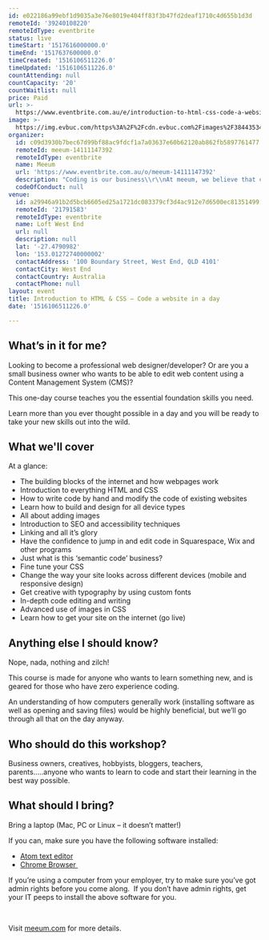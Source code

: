 ```yaml
---
id: e022186a99ebf1d9035a3e76e8019e404ff83f3b47fd2deaf1710c4d655b1d3d
remoteId: '39240108220'
remoteIdType: eventbrite
status: live
timeStart: '1517616000000.0'
timeEnd: '1517637600000.0'
timeCreated: '1516106511226.0'
timeUpdated: '1516106511226.0'
countAttending: null
countCapacity: '20'
countWaitlist: null
price: Paid
url: >-
  https://www.eventbrite.com.au/e/introduction-to-html-css-code-a-website-in-a-day-tickets-39240108220?aff=ebapi
image: >-
  https://img.evbuc.com/https%3A%2F%2Fcdn.evbuc.com%2Fimages%2F38443534%2F206754696318%2F1%2Foriginal.jpg?s=3abd96b174ab2e954e2ac07cfe200b7b
organizer:
  id: c09d3930b7bec67d99bf88ac9fdcf1a7a03637e60b62120ab862fb5897761477
  remoteId: meeum-14111147392
  remoteIdType: eventbrite
  name: Meeum
  url: 'https://www.eventbrite.com.au/o/meeum-14111147392'
  description: "Coding is our business\\r\\nAt meeum, we believe that coding is for everyone. Our mission is getting you started in programming in the best possible way.\\r\\nWe are passionate about teaching the foundations of coding, teaching it well and giving you the confidence to take it where you want. We don\\u2019t make things complicated when they can be easily understood.\\r\\nThis is a world, a skill-set and an opportunity that is open to everyone. We\\u2019re ready to get you started, we\\u2019re serious about how a little bit of code knowledge can go a long way.\\r\\n\t\t\t\t\t\t\\r\\n\t\t\t\t\t\t\\r\\n\t\t\t\t\t\t\\r\\n\t\t\t\t\t\t\\r\\n\t\t\t\t\t\t\\r\\n\t\t\t\t\t\t\\r\\n\t\t\t\t\t\t\\r\\n"
  codeOfConduct: null
venue:
  id: a29946a91b2d5bcb6605ed25a1721dc083379cf3d4ac912e7d6500ec81351499
  remoteId: '21791583'
  remoteIdType: eventbrite
  name: Loft West End
  url: null
  description: null
  lat: '-27.4790982'
  lon: '153.01272740000002'
  contactAddress: '100 Boundary Street, West End, QLD 4101'
  contactCity: West End
  contactCountry: Australia
  contactPhone: null
layout: event
title: Introduction to HTML & CSS – Code a website in a day
date: '1516106511226.0'

---
```

<H2 CLASS="heading-medium heading-border">What’s in it for me?</H2>
<P>Looking to become a professional web designer/developer? Or are you a small business owner who wants to be able to edit web content using a Content Management System (CMS)?</P>
<P>This one-day course teaches you the essential foundation skills you need.</P>
<P>Learn more than you ever thought possible in a day and you will be ready to take your new skills out into the wild.</P>
<H2 CLASS="heading-medium heading-border">What we'll cover</H2>
<P>At a glance:</P>
<UL>
<LI><SPAN>The building blocks of the internet and how webpages work</SPAN></LI>
<LI><SPAN>Introduction to everything HTML and CSS</SPAN></LI>
<LI><SPAN>How to write code by hand and modify the code of existing websites</SPAN></LI>
<LI><SPAN>Learn how to build and design for all device types</SPAN></LI>
<LI><SPAN>All about adding images</SPAN></LI>
<LI><SPAN>Introduction to SEO and accessibility techniques</SPAN></LI>
<LI><SPAN>Linking and all it’s glory</SPAN></LI>
<LI><SPAN>Have the confidence to jump in and edit code in Squarespace, Wix and other programs</SPAN></LI>
<LI><SPAN>Just what is this ‘semantic code’ business?</SPAN></LI>
<LI><SPAN>Fine tune your CSS</SPAN></LI>
<LI><SPAN>Change the way your site looks across different devices (mobile and responsive design)</SPAN></LI>
<LI><SPAN>Get creative with typography by using custom fonts</SPAN></LI>
<LI><SPAN>In-depth code editing and writing</SPAN></LI>
<LI><SPAN>Advanced use of images in CSS</SPAN></LI>
<LI><SPAN>Learn how to get your site on the internet (go live)</SPAN></LI>
</UL>
<H2 CLASS="heading-medium heading-border">Anything else I should know?</H2>
<P><SPAN>Nope, nada, nothing and zilch!</SPAN></P>
<P><SPAN>This course is made for anyone who wants to learn something new, and is geared for those who have zero experience coding.</SPAN></P>
<P><SPAN>An understanding of how computers generally work (installing software as well as opening and saving files) would be highly beneficial, but we’ll go through all that on the day anyway.</SPAN></P>
<H2 CLASS="heading-medium heading-border">Who should do this workshop?</H2>
<P><SPAN>Business owners, creatives, hobbyists, bloggers, teachers, parents…..anyone who wants to learn to code and start their learning in the best way possible.</SPAN></P>
<H2 CLASS="heading-medium heading-border">What should I bring?</H2>
<P>Bring a laptop (Mac, PC or Linux – it doesn’t matter!)</P>
<P>If you can, make sure you have the following software installed:</P>
<UL>
<LI><A HREF="https://atom.io/" TARGET="_blank" REL="noreferrer noopener nofollow noopener noreferrer nofollow">Atom text editor</A></LI>
<LI><A HREF="https://www.google.com/chrome/" TARGET="_blank" REL="noreferrer noopener nofollow noopener noreferrer nofollow">Chrome Browser </A></LI>
</UL>
<P>If you’re using a computer from your employer, try to make sure you’ve got admin rights before you come along.  If you don’t have admin rights, get your IT peeps to install the above software for you.</P>
<P><BR></P>
<P>Visit <A HREF="http://meeum.com" TARGET="new" REL="nofollow">meeum.com</A> for more details.</P>
